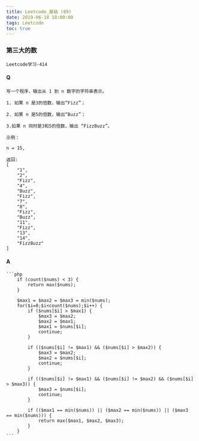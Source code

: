 ```yaml
---
title: Leetcode_基础 (89)
date: 2019-06-18 18:00:00
tags: Leetcode
toc: true
---
```


### 第三大的数
    Leetcode学习-414

<!-- more -->

#### Q
    写一个程序，输出从 1 到 n 数字的字符串表示。

    1. 如果 n 是3的倍数，输出“Fizz”；

    2. 如果 n 是5的倍数，输出“Buzz”；

    3.如果 n 同时是3和5的倍数，输出 “FizzBuzz”。

    示例：

    n = 15,

    返回:
    [
        "1",
        "2",
        "Fizz",
        "4",
        "Buzz",
        "Fizz",
        "7",
        "8",
        "Fizz",
        "Buzz",
        "11",
        "Fizz",
        "13",
        "14",
        "FizzBuzz"
    ]

#### A
    ```php
        if (count($nums) < 3) {
            return max($nums);
        }

        $max1 = $max2 = $max3 = min($nums);
        for($i=0;$i<count($nums);$i++) {
            if ($nums[$i] > $max1) {
                $max3 = $max2;
                $max2 = $max1;
                $max1 = $nums[$i];
                continue;
            }

            if (($nums[$i] != $max1) && ($nums[$i] > $max2)) {
                $max3 = $max2;
                $max2 = $nums[$i];
                continue;
            }

            if (($nums[$i] != $max1) && ($nums[$i] != $max2) && ($nums[$i] > $max3)) {
                $max3 = $nums[$i];
                continue;
            }

            if (($max1 == min($nums)) || ($max2 == min($nums)) || ($max3 == min($nums))) {
                return max($max1, $max2, $max3);
            }
        }
    ```
